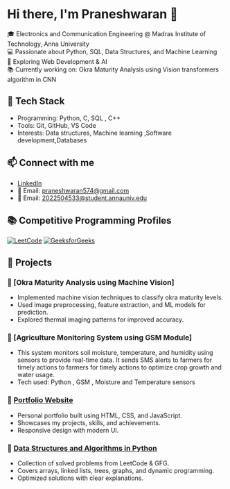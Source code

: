 # Hi there, I'm Praneshwaran 👋  

🎓 Electronics and Communication Engineering @ Madras Institute of Technology, Anna University  
💻 Passionate about Python, SQL, Data Structures, and Machine Learning  
🚀 Exploring Web Development & AI  
📚 Currently working on: Okra Maturity Analysis using Vision transformers algorithm in CNN  

## 🔧 Tech Stack
- Programming: Python, C, SQL , C++  
- Tools: Git, GitHub, VS Code  
- Interests: Data structures, Machine learning ,Software development,Databases  

## 📫 Connect with me
- [LinkedIn](https://www.linkedin.com/in/praneshwaranm354/)  
- 📧 Email: praneshwaran574@gmail.com
- 📧 Email: 2022504533@student.annauniv.edu

## 📚 Competitive Programming Profiles

[![LeetCode](https://img.shields.io/badge/LeetCode-000000?style=for-the-badge&logo=LeetCode&logoColor=white)](https://leetcode.com/u/pranesh354/)
[![GeeksforGeeks](https://img.shields.io/badge/GeeksforGeeks-2F8D46?style=for-the-badge&logo=GeeksforGeeks&logoColor=white)](https://www.geeksforgeeks.org/user/praneshwztfk/)

## 🚀 Projects

### 🔹 [Okra Maturity Analysis using Machine Vision]
- Implemented machine vision techniques to classify okra maturity levels.
- Used image preprocessing, feature extraction, and ML models for prediction.
- Explored thermal imaging patterns for improved accuracy.

### 🔹 [Agriculture Monitoring System using GSM Module]
- This system monitors soil moisture, temperature, and humidity using sensors to provide real-time data. It sends SMS alerts to farmers for timely actions to farmers for timely actions to optimize crop growth and water usage.
- Tech used: Python , GSM , Moisture and Temperature sensors

### 🔹 [Portfolio Website](https://github.com/prani354/portfolio)
- Personal portfolio built using HTML, CSS, and JavaScript.
- Showcases my projects, skills, and achievements.
- Responsive design with modern UI.

### 🔹 [Data Structures and Algorithms in Python](https://github.com/prani354/DSA-Python)
- Collection of solved problems from LeetCode & GFG.
- Covers arrays, linked lists, trees, graphs, and dynamic programming.
- Optimized solutions with clear explanations.


